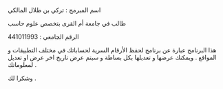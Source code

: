 اسم المبرمج : تركي بن طلال المالكي

طالب في جامعة أم القرى بتخصص علوم حاسب

الرقم الجامعي : 441011993

هذا البرنامج عبارة عن برنامج لحفظ الأرقام السرية لحساباتك في مختلف التطبيقات و المواقع .
ويمكنك عرضها و تعديلها بكل بساطة و سيتم عرض تاريخ اخر عرض او تعديل لمعلوماتك .

وشكرا لك .
